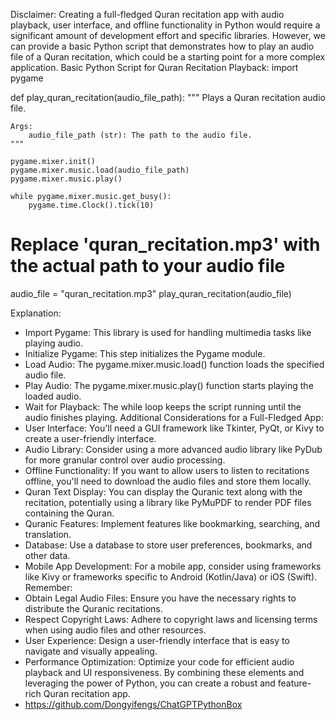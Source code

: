 Disclaimer:
Creating a full-fledged Quran recitation app with audio playback, user interface, and offline functionality in Python would require a significant amount of development effort and specific libraries. However, we can provide a basic Python script that demonstrates how to play an audio file of a Quran recitation, which could be a starting point for a more complex application.
Basic Python Script for Quran Recitation Playback:
import pygame

def play_quran_recitation(audio_file_path):
    """
    Plays a Quran recitation audio file.

    Args:
        audio_file_path (str): The path to the audio file.
    """

    pygame.mixer.init()
    pygame.mixer.music.load(audio_file_path)
    pygame.mixer.music.play()

    while pygame.mixer.music.get_busy():
        pygame.time.Clock().tick(10)

# Replace 'quran_recitation.mp3' with the actual path to your audio file
audio_file = "quran_recitation.mp3"
play_quran_recitation(audio_file)

Explanation:
 * Import Pygame: This library is used for handling multimedia tasks like playing audio.
 * Initialize Pygame: This step initializes the Pygame module.
 * Load Audio: The pygame.mixer.music.load() function loads the specified audio file.
 * Play Audio: The pygame.mixer.music.play() function starts playing the loaded audio.
 * Wait for Playback: The while loop keeps the script running until the audio finishes playing.
Additional Considerations for a Full-Fledged App:
 * User Interface: You'll need a GUI framework like Tkinter, PyQt, or Kivy to create a user-friendly interface.
 * Audio Library: Consider using a more advanced audio library like PyDub for more granular control over audio processing.
 * Offline Functionality: If you want to allow users to listen to recitations offline, you'll need to download the audio files and store them locally.
 * Quran Text Display: You can display the Quranic text along with the recitation, potentially using a library like PyMuPDF to render PDF files containing the Quran.
 * Quranic Features: Implement features like bookmarking, searching, and translation.
 * Database: Use a database to store user preferences, bookmarks, and other data.
 * Mobile App Development: For a mobile app, consider using frameworks like Kivy or frameworks specific to Android (Kotlin/Java) or iOS (Swift).
Remember:
 * Obtain Legal Audio Files: Ensure you have the necessary rights to distribute the Quranic recitations.
 * Respect Copyright Laws: Adhere to copyright laws and licensing terms when using audio files and other resources.
 * User Experience: Design a user-friendly interface that is easy to navigate and visually appealing.
 * Performance Optimization: Optimize your code for efficient audio playback and UI responsiveness.
By combining these elements and leveraging the power of Python, you can create a robust and feature-rich Quran recitation app.
 * https://github.com/Dongyifengs/ChatGPTPythonBox
